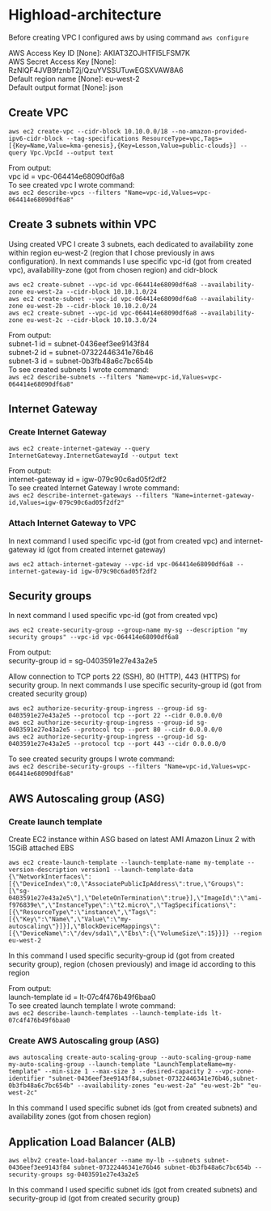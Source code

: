 <h1>Highload-architecture</h1>
<p>Before creating VPC I configured aws by using command <code>aws configure</code></p>
<p>AWS Access Key ID [None]: AKIAT3ZOJHTFI5LFSM7K<br/>
AWS Secret Access Key [None]: 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<br/>
Default region name [None]: eu-west-2<br/>
Default output format [None]: json<br/></p>
<h2>Create VPC</h2>
<code>aws ec2 create-vpc --cidr-block 10.10.0.0/18 --no-amazon-provided-ipv6-cidr-block --tag-specifications ResourceType=vpc,Tags=[{Key=Name,Value=kma-genesis},{Key=Lesson,Value=public-clouds}] --query Vpc.VpcId --output text</code>
<p>From output:<br/> vpc id = vpc-064414e68090df6a8<br/>To see created vpc I wrote command:<br/><code>aws ec2 describe-vpcs --filters "Name=vpc-id,Values=vpc-064414e68090df6a8"</code></p>
<h2>Create 3 subnets within VPC</h2>
<p>Using created VPC I create 3 subnets, each dedicated to availability zone within region eu-west-2 (region that I chose previously in aws configuration). In next commands I use specific vpc-id (got from created vpc), availability-zone (got from chosen region) and cidr-block</p>
<code>aws ec2 create-subnet --vpc-id vpc-064414e68090df6a8 --availability-zone eu-west-2a --cidr-block 10.10.1.0/24</code><br/>
<code>aws ec2 create-subnet --vpc-id vpc-064414e68090df6a8 --availability-zone eu-west-2b --cidr-block 10.10.2.0/24</code><br/>
<code>aws ec2 create-subnet --vpc-id vpc-064414e68090df6a8 --availability-zone eu-west-2c --cidr-block 10.10.3.0/24</code><br/>
<p>From output:<br/>
   subnet-1 id = subnet-0436eef3ee9143f84<br/>
   subnet-2 id = subnet-07322446341e76b46<br/>
   subnet-3 id = subnet-0b3fb48a6c7bc654b<br/>
   To see created subnets I wrote command: <br/><code>aws ec2 describe-subnets --filters "Name=vpc-id,Values=vpc-064414e68090df6a8"</code></p>
<h2>Internet Gateway</h2>
<h3>Create Internet Gateway</h3>
<code>aws ec2 create-internet-gateway --query InternetGateway.InternetGatewayId --output text</code>
<p>From output:<br/> internet-gateway id = igw-079c90c6ad05f2df2<br/>
To see created Internet Gateway I wrote command:<br/><code>aws ec2 describe-internet-gateways --filters "Name=internet-gateway-id,Values=igw-079c90c6ad05f2df2"</code></p>
<h3>Attach Internet Gateway to VPC</h3>
<p>In next command I used specific vpc-id (got from created vpc) and internet-gateway id (got from created internet gateway)</p>
<code>aws ec2 attach-internet-gateway --vpc-id vpc-064414e68090df6a8 --internet-gateway-id igw-079c90c6ad05f2df2</code>
<h2>Security groups</h2>
<p>In next command I used specific vpc-id (got from created vpc)</p>
<code>aws ec2 create-security-group --group-name my-sg --description "my security groups" --vpc-id vpc-064414e68090df6a8</code>
<p>From output:<br/> security-group id = sg-0403591e27e43a2e5</p>
<p>Allow connection to TCP ports 22 (SSH), 80 (HTTP), 443 (HTTPS) for security group. In next commands I use specific security-group id (got from created security group)</p>
<code>aws ec2 authorize-security-group-ingress --group-id sg-0403591e27e43a2e5 --protocol tcp --port 22 --cidr 0.0.0.0/0</code><br/>
<code>aws ec2 authorize-security-group-ingress --group-id sg-0403591e27e43a2e5 --protocol tcp --port 80 --cidr 0.0.0.0/0</code><br/>
<code>aws ec2 authorize-security-group-ingress --group-id sg-0403591e27e43a2e5 --protocol tcp --port 443 --cidr 0.0.0.0/0</code><br/>
<p>To see created security groups I wrote command:<br/><code>aws ec2 describe-security-groups --filters "Name=vpc-id,Values=vpc-064414e68090df6a8"</code></p>
<h2>AWS Autoscaling group (ASG)</h2>
<h3>Create launch template</h3>
<p>Create EC2 instance within ASG based on latest AMI Amazon Linux 2 with 15GiB attached EBS</p>
<code>aws ec2 create-launch-template --launch-template-name my-template --version-description version1 --launch-template-data {\"NetworkInterfaces\":[{\"DeviceIndex\":0,\"AssociatePublicIpAddress\":true,\"Groups\":[\"sg-0403591e27e43a2e5\"],\"DeleteOnTermination\":true}],\"ImageId\":\"ami-f976839e\",\"InstanceType\":\"t2.micro\",\"TagSpecifications\":[{\"ResourceType\":\"instance\",\"Tags\":[{\"Key\":\"Name\",\"Value\":\"my-autoscaling\"}]}],\"BlockDeviceMappings\":[{\"DeviceName\":\"/dev/sda1\",\"Ebs\":{\"VolumeSize\":15}}]} --region eu-west-2</code>
<p>In this command I used specific security-group id (got from created security group), region (chosen previously) and image id according to this region</p>
<p>From output:<br/> launch-template id = lt-07c4f476b49f6baa0<br/> 
To see created launch template I wrote command:<br/><code>aws ec2 describe-launch-templates --launch-template-ids lt-07c4f476b49f6baa0</code></p>
<h3>Create AWS Autoscaling group (ASG)</h3>
<code>aws autoscaling create-auto-scaling-group --auto-scaling-group-name my-auto-scaling-group --launch-template "LaunchTemplateName=my-template" --min-size 1 --max-size 3 --desired-capacity 2 --vpc-zone-identifier "subnet-0436eef3ee9143f84,subnet-07322446341e76b46,subnet-0b3fb48a6c7bc654b" --availability-zones "eu-west-2a" "eu-west-2b" "eu-west-2c"</code>
<p>In this command I used specific subnet ids (got from created subnets) and availability zones (got from chosen region)</p>
<h2>Application Load Balancer (ALB)</h2>
<code>aws elbv2 create-load-balancer --name my-lb --subnets subnet-0436eef3ee9143f84 subnet-07322446341e76b46 subnet-0b3fb48a6c7bc654b --security-groups sg-0403591e27e43a2e5</code>
<p>In this command I used specific subnet ids (got from created subnets) and security-group id (got from created security group)</p>

